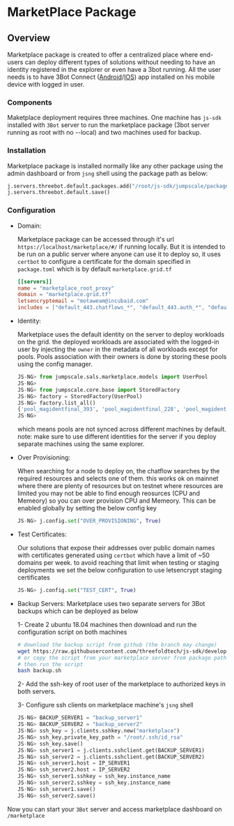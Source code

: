 # MarketPlace Package

## Overview

Marketplace package is created to offer a centralized place where end-users can deploy different types of solutions without needing to have an identity registered in the explorer or even have a 3bot running. All the user needs is to have 3Bot Connect ([Android](https://play.google.com/store/apps/details?id=org.jimber.threebotlogin&hl=en)/[IOS](https://apps.apple.com/us/app/3bot-connect/id1459845885)) app installed on his mobile device with logged in user.

### Components

Maketplace deployment requires three machines. One machine has `js-sdk` installed with `3Bot` server to run the marketplace package (3bot server running as root with no --local) and two machines used for backup.

### Installation

Marketplace package is installed normally like any other package using the admin dashboard or from `jsng` shell using the package path as below:

```python
j.servers.threebot.default.packages.add("/root/js-sdk/jumpscale/packages/marketplace/")
j.servers.threebot.default.save()
```

### Configuration

- Domain:

    Marketplace package can be accessed through it's url `https://localhost/marketplace/#/` if running locally. But it is intended to be run on a public server where anyone can use it to deploy so, it uses `certbot` to configure a certificate for the domain specified in `package.toml` which is by default `marketplace.grid.tf`

    ```toml
    [[servers]]
    name = "marketplace_root_proxy"
    domain = "marketplace.grid.tf"
    letsencryptemail = "motaweam@incubaid.com"
    includes = ["default_443.chatflows_*", "default_443.auth_*", "default_443.marketplace*"]

    ```

- Identity:

    Marketplace uses the default identity on the server to deploy workloads on the grid. the deployed workloads are associated with the logged-in user by injecting the `owner` in the metadata of all workloads except for pools. Pools association with their owners is done by storing these pools using the config manager.

    ```python
    JS-NG> from jumpscale.sals.marketplace.models import UserPool
    JS-NG>
    JS-NG> from jumpscale.core.base import StoredFactory
    JS-NG> factory = StoredFactory(UserPool)
    JS-NG> factory.list_all()
    {'pool_magidentfinal_393', 'pool_magidentfinal_228', 'pool_magidentfinal_242', 'pool_magidentfinal_231'}
    JS-NG>
    ```

    which means pools are not synced across different machines by default.
    note: make sure to use different identities for the server if you deploy separate machines using the same explorer.

- Over Provisioning:

    When searching for a node to deploy on, the chatflow searches by the required resources and selects one of them. this works ok on mainnet where there are plenty of resources but on testnet where resources are limited you may not be able to find enough reosurces (CPU and Memeory) so you can over provision CPU and Memeory. This can be enabled globally by setting the below config key

    ```python
    JS-NG> j.config.set("OVER_PROVISIONING", True)
    ```

- Test Certificates:

    Our solutions that expose their addresses over public domain names with certificates generated using `certbot` which have a limit of ~50 domains per week. to avoid reaching that limit when testing or staging deployments we set the below configuration to use letsencrypt staging certificates

    ```python
    JS-NG> j.config.set("TEST_CERT", True)
    ```

- Backup Servers:
    Marketplace uses two separate servers for 3Bot backups which can be deployed as below

    1- Create 2 ubuntu 18.04 machines then download and run the configuration script on both machines

    ```bash
    # download the backup script from github (the branch may change)
    wget https://raw.githubusercontent.com/threefoldtech/js-sdk/development_capacitypool/jumpscale/packages/marketplace/scripts/backup.sh
    # or copy the script from your marketplace server from package path jumpscale/packages/marketplace/scripts/backup.sh to both backup servers
    # then run the script
    bash backup.sh
    ```

    2- Add the ssh-key of root user of the marketplace to authorized keys in both servers.

    3- Configure ssh clients on marketplace machine's `jsng` shell

    ```python
    JS-NG> BACKUP_SERVER1 = "backup_server1"
    JS-NG> BACKUP_SERVER2 = "backup_server2"
    JS-NG> ssh_key = j.clients.sshkey.new("marketplace")
    JS-NG> ssh_key.private_key_path = "/root/.ssh/id_rsa"
    JS-NG> ssh_key.save()
    JS-NG> ssh_server1 = j.clients.sshclient.get(BACKUP_SERVER1)
    JS-NG> ssh_server2 = j.clients.sshclient.get(BACKUP_SERVER2)
    JS-NG> ssh_server1.host = IP_SERVER1
    JS-NG> ssh_server2.host = IP_SERVER2
    JS-NG> ssh_server1.sshkey = ssh_key.instance_name
    JS-NG> ssh_server2.sshkey = ssh_key.instance_name
    JS-NG> ssh_server1.save()
    JS-NG> ssh_server2.save()
    ```

Now you can start your `3Bot` server and access marketplace dashboard on `/marketplace`
